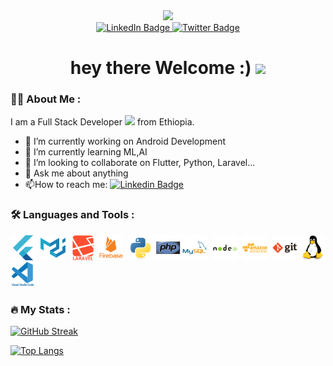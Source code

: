 <!-- ### Hi there 👋 -->

<div id="header" align="center">
  <img src="https://media.giphy.com/media/M9gbBd9nbDrOTu1Mqx/giphy.gif" width="100"/>
</div>


<div id="badges" align="center">
  <a href="https://www.linkedin.com/in/naol-ketema-53223a224/">
    <img src="https://img.shields.io/badge/LinkedIn-blue?style=for-the-badge&logo=linkedin&logoColor=white" alt="LinkedIn Badge"/>
  </a>
  
  <a href="https://twitter.com/ACod3r">
    <img src="https://img.shields.io/badge/Twitter-blue?style=for-the-badge&logo=twitter&logoColor=white" alt="Twitter Badge"/>
  </a>
</div>
<h1 align="center">
  hey there
  Welcome :)
  <img src="https://media.giphy.com/media/hvRJCLFzcasrR4ia7z/giphy.gif" width="30px"/>
</h1>

### :man_technologist: About Me :
I am a Full Stack Developer <img src="https://media.giphy.com/media/WUlplcMpOCEmTGBtBW/giphy.gif" width="30"> from Ethiopia.
- 🔭 I’m currently working on Android Development
- 🌱 I’m currently learning ML,AI
- 👯 I’m looking to collaborate on Flutter, Python, Laravel...
- 💬 Ask me about anything
- :mailbox:How to reach me: [![Linkedin Badge](https://img.shields.io/badge/-NaolKetema-blue?style=flat&logo=Linkedin&logoColor=white)](https://www.linkedin.com/in/naol-ketema-53223a224/)

### :hammer_and_wrench: Languages and Tools :
<div>
   <img src="https://github.com/devicons/devicon/blob/master/icons/flutter/flutter-original.svg" title="Flutter" alt="Flutter" width="40" height="40"/>&nbsp;
  <img src="https://github.com/devicons/devicon/blob/master/icons/materialui/materialui-original.svg" title="Material UI" alt="Material UI" width="40" height="40"/>&nbsp;
   <img src="https://github.com/devicons/devicon/blob/master/icons/laravel/laravel-plain-wordmark.svg" title="Git" **alt="Git" width="40" height="40"/>
  <img src="https://github.com/devicons/devicon/blob/master/icons/firebase/firebase-plain-wordmark.svg" title="Firebase" alt="Firebase" width="40" height="40"/>&nbsp;
   <img src="https://github.com/devicons/devicon/blob/master/icons/python/python-original.svg" title="Git" **alt="Git" width="40" height="40"/>
   <img src="https://github.com/devicons/devicon/blob/master/icons/php/php-original.svg" title="Git" **alt="Git" width="40" height="40"/>
  <img src="https://github.com/devicons/devicon/blob/master/icons/mysql/mysql-original-wordmark.svg" title="MySQL"  alt="MySQL" width="40" height="40"/>&nbsp;
  <img src="https://github.com/devicons/devicon/blob/master/icons/nodejs/nodejs-original-wordmark.svg" title="NodeJS" alt="NodeJS" width="40" height="40"/>&nbsp;
  <img src="https://github.com/devicons/devicon/blob/master/icons/amazonwebservices/amazonwebservices-plain-wordmark.svg" title="AWS" alt="AWS" width="40" height="40"/>&nbsp;
  <img src="https://github.com/devicons/devicon/blob/master/icons/git/git-original-wordmark.svg" title="Git" **alt="Git" width="40" height="40"/>
   <img src="https://github.com/devicons/devicon/blob/master/icons/linux/linux-original.svg" title="Git" **alt="Git" width="40" height="40"/>
   <img src="https://github.com/devicons/devicon/blob/master/icons/vscode/vscode-original-wordmark.svg" title="Git" **alt="Git" width="40" height="40"/>
</div>

### :fire: My Stats :

[![GitHub Streak](http://github-readme-streak-stats.herokuapp.com?user=ALPHACOD3RS&theme=dark&background=000000)](https://git.io/streak-stats)

[![Top Langs](https://github-readme-stats.vercel.app/api/top-langs/?username=ALPHACOD3RS&layout=compact&theme=vision-friendly-dark)](https://github.com/anuraghazra/github-readme-stats)

<!-- <div align="center">
  <img src="https://media.giphy.com/media/dWesBcTLavkZuG35MI/giphy.gif" width="600" height="300"/>
</div> -->
<!-- <img src="https://media.giphy.com/media/WUlplcMpOCEmTGBtBW/giphy.gif" width="30">I am a Full Stack Developer from Ethiopia.

 -->
<!-- 
<img src="https://komarev.com/ghpvc/?username=ALPHACOD3RS&style=flat-square&color=blue" alt=""/>
 -->

<!-- **ALPHACOD3RS/ALPHACOD3RS** is a ✨ _special_ ✨ repository because its `README.md` (this file) appears on your GitHub profile.

Here are some ideas to get you started:
 -->
<!-- - 🔭 I’m currently working on Full Stack Android Development
- 🌱 I’m currently learning ML,AI
- 👯 I’m looking to collaborate on Flutter, Python, Laravel...
- 💬 Ask me about anything
- 📫 How to reach me: LinkedIn, Twitter -->
<!-- - 😄 Pronouns: ... -->
<!-- - ⚡ Fun fact:  -->
<!-- - 🤔 I’m looking for help with ... -->

